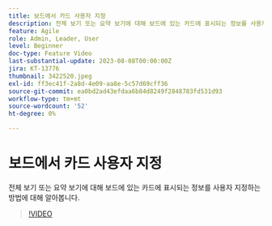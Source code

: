 ```yaml
---
title: 보드에서 카드 사용자 지정
description: 전체 보기 또는 요약 보기에 대해 보드에 있는 카드에 표시되는 정보를 사용자 지정하는 방법에 대해 알아봅니다.
feature: Agile
role: Admin, Leader, User
level: Beginner
doc-type: Feature Video
last-substantial-update: 2023-08-08T00:00:00Z
jira: KT-13776
thumbnail: 3422520.jpeg
exl-id: ff3ec41f-2a8d-4e09-aa8e-5c57d69cff36
source-git-commit: ea0bd2ad43efdaa6b84d8249f2848783fd531d93
workflow-type: tm+mt
source-wordcount: '52'
ht-degree: 0%

---
```


# 보드에서 카드 사용자 지정

전체 보기 또는 요약 보기에 대해 보드에 있는 카드에 표시되는 정보를 사용자 지정하는 방법에 대해 알아봅니다.

>[!VIDEO](https://video.tv.adobe.com/v/3422520/?quality=12&learn=on)
